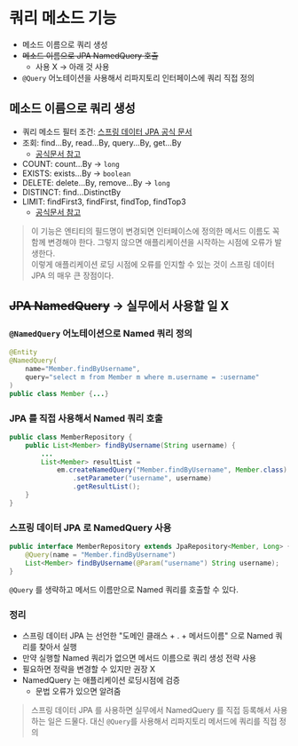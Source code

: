 # 쿼리 메소드 기능

- 메소드 이름으로 쿼리 생성
- ~~메소드 이름으로 JPA NamedQuery 호출~~
  - 사용 X -> 아래 것 사용
- `@Query` 어노테이션을 사용해서 리파지토리 인터페이스에 쿼리 직접 정의

## 메소드 이름으로 쿼리 생성

- 쿼리 메소드 필터 조건: [스프링 데이터 JPA 공식 문서](https://docs.spring.io/spring-data/jpa/docs/current/reference/html/#jpa.query-methods.query-creation)
- 조회: find...By, read...By, query...By, get...By
  - [공식문서 참고](https://docs.spring.io/spring-data/jpa/docs/current/reference/html/#repositories.query-methods.query-creation)
- COUNT: count...By -> `long`
- EXISTS: exists...By -> `boolean`
- DELETE: delete...By, remove...By -> `long`
- DISTINCT: find...DistinctBy
- LIMIT: findFirst3, findFirst, findTop, findTop3
  - [공식문서 참고](https://docs.spring.io/spring-data/jpa/docs/current/reference/html/#repositories.limit-query-result)

> 이 기능은 엔티티의 필드명이 변경되면 인터페이스에 정의한 메서드 이름도 꼭 함께 변경해야 한다. 그렇지 않으면 애플리케이션을 시작하는 시점에 오류가 발생한다.  
> 이렇게 애플리케이션 로딩 시점에 오류를 인지할 수 있는 것이 스프링 데이터 JPA 의 매우 큰 장점이다.

## ~~JPA NamedQuery~~ -> 실무에서 사용할 일 X

### `@NamedQuery` 어노테이션으로 Named 쿼리 정의

```java
@Entity
@NamedQuery(
    name="Member.findByUsername",
    query="select m from Member m where m.username = :username"
)
public class Member {...}
```

### JPA 를 직접 사용해서 Named 쿼리 호출

```java
public class MemberRepository {
    public List<Member> findByUsername(String username) {
        ...
        List<Member> resultList =
            em.createNamedQuery("Member.findByUsername", Member.class)
                .setParameter("username", username)
                .getResultList();
    } 
}
```

### 스프링 데이터 JPA 로 NamedQuery 사용

```java
public interface MemberRepository extends JpaRepository<Member, Long> {
    @Query(name = "Member.findByUsername")
    List<Member> findByUsername(@Param("username") String username);
}
```

`@Query` 를 생략하고 메서드 이름만으로 Named 쿼리를 호출할 수 있다.

### 정리

- 스프링 데이터 JPA 는 선언한 "도메인 클래스 + . + 메서드이름" 으로 Named 쿼리를 찾아서 실행
- 만약 실행할 Named 쿼리가 없으면 메서드 이름으로 쿼리 생성 전략 사용
- 필요하면 정략을 변경할 수 있지만 권장 X
- NamedQuery 는 애플리케이션 로딩시점에 검증
  - 문법 오류가 있으면 알려줌

> 스프링 데이터 JPA 를 사용하면 실무에서 NamedQuery 를 직접 등록해서 사용하는 일은 드물다. 대신 `@Query`를 사용해서 리파지토리 메서드에 쿼리를 직접 정의
